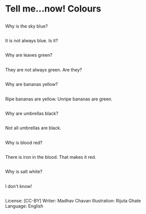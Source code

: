 # Tell me...now! Colours

##
Why is the sky blue?

##
It is not always blue. Is
it?

##
Why are leaves green?

##
They are not always
green. Are they?

##
Why are bananas
yellow?

##
Ripe bananas are
yellow.
Unripe bananas are
green.

##
Why are umbrellas
black?

##
Not all umbrellas are
black.

##
Why is blood red?

##
There is iron in the
blood.
That makes it red.

##
Why is salt white?

##
I don't know!

##
License: [CC-BY]
Writer: Madhav Chavan
Illustration: Rijuta Ghate
Language: English
